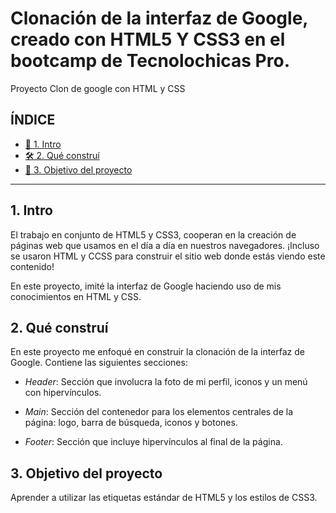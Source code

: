 # Clonación de la interfaz de Google, creado con HTML5 Y CSS3 en el bootcamp de Tecnolochicas Pro. 
Proyecto Clon de google con HTML y CSS

## ÍNDICE

* [	:speech_balloon: 1. Intro ](https://github.com/keilybarrios27/google_clon_keilybarrios27/blob/main/README.md#1-intro)
* [🛠 2. Qué construí ](#)
* [:high_brightness: 3. Objetivo del proyecto ](#)

****
## 1. Intro
El trabajo en conjunto de HTML5 y CSS3, cooperan en la creación de páginas web que usamos en el día a día en nuestros navegadores. ¡Incluso se usaron HTML y CCSS para construir el sitio web donde estás viendo este contenido!

En este proyecto, imité la interfaz de Google haciendo uso de mis conocimientos en HTML y CSS.

## 2. Qué construí
En este proyecto me enfoqué en construir la clonación de la interfaz de Google.
Contiene las siguientes secciones:
* *Header*: Sección que involucra la foto de mi perfil, iconos y un menú con hipervínculos.

* *Main*: Sección del contenedor para los elementos centrales de la página: logo, barra de búsqueda, iconos y botones.

* *Footer*: Sección que incluye hipervínculos al final de la página.

## 3. Objetivo del proyecto
Aprender a utilizar las etiquetas estándar de HTML5 y los estilos de CSS3.
